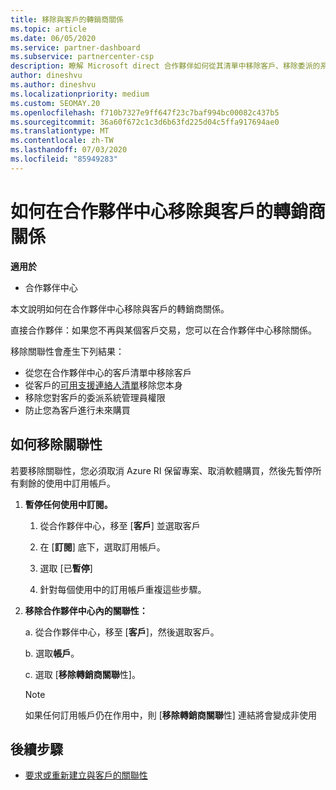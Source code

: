 ```yaml
---
title: 移除與客戶的轉銷商關係
ms.topic: article
ms.date: 06/05/2020
ms.service: partner-dashboard
ms.subservice: partnercenter-csp
description: 瞭解 Microsoft direct 合作夥伴如何從其清單中移除客戶、移除委派的系統管理員許可權，以及停止支援或購買客戶。
author: dineshvu
ms.author: dineshvu
ms.localizationpriority: medium
ms.custom: SEOMAY.20
ms.openlocfilehash: f710b7327e9ff647f23c7baf994bc00082c437b5
ms.sourcegitcommit: 36a60f672c1c3d6b63fd225d04c5ffa917694ae0
ms.translationtype: MT
ms.contentlocale: zh-TW
ms.lasthandoff: 07/03/2020
ms.locfileid: "85949283"
---
```

# <a name="how-to-remove-a-reseller-relationship-with-a-customer-in-partner-center"></a>如何在合作夥伴中心移除與客戶的轉銷商關係

**適用於**

- 合作夥伴中心

本文說明如何在合作夥伴中心移除與客戶的轉銷商關係。

直接合作夥伴：如果您不再與某個客戶交易，您可以在合作夥伴中心移除關係。

移除關聯性會產生下列結果：

- 從您在合作夥伴中心的客戶清單中移除客戶
- 從客戶的[可用支援連絡人清單](assign-support-contacts.md)移除您本身
- 移除您對客戶的委派系統管理員權限
- 防止您為客戶進行未來購買

## <a name="how-to-remove-a-relationship"></a>如何移除關聯性

若要移除關聯性，您必須取消 Azure RI 保留專案、取消軟體購買，然後先暫停所有剩餘的使用中訂用帳戶。

1. **暫停任何使用中訂閱。**

   1. 從合作夥伴中心，移至 [**客戶**] 並選取客戶

   2. 在 [**訂閱**] 底下，選取訂用帳戶。

   3. 選取 [已**暫停**]

   4. 針對每個使用中的訂用帳戶重複這些步驟。

2. **移除合作夥伴中心內的關聯性：**

   a. 從合作夥伴中心，移至 [**客戶**]，然後選取客戶。

   b. 選取**帳戶**。

   c. 選取 [**移除轉銷商關聯**性]。

   > [!NOTE]
   > 如果任何訂用帳戶仍在作用中，則 [**移除轉銷商關聯**性] 連結將會變成非使用

## <a name="next-steps"></a>後續步驟

- [要求或重新建立與客戶的關聯性](request-a-relationship-with-a-customer.md)
